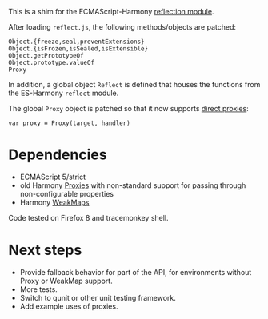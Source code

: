 This is a shim for the ECMAScript-Harmony [reflection module](http://wiki.ecmascript.org/doku.php?id=harmony:reflect_api).

After loading `reflect.js`, the following methods/objects are patched:

    Object.{freeze,seal,preventExtensions}
    Object.{isFrozen,isSealed,isExtensible}
    Object.getPrototypeOf
    Object.prototype.valueOf
    Proxy

In addition, a global object `Reflect` is defined that houses the functions from the ES-Harmony `reflect` module.

The global `Proxy` object is patched so that it now supports [direct proxies](http://wiki.ecmascript.org/doku.php?id=harmony:direct_proxies):

    var proxy = Proxy(target, handler)

Dependencies
============

  *  ECMAScript 5/strict
  *  old Harmony [Proxies](http://wiki.ecmascript.org/doku.php?id=harmony:proxies) with non-standard support for passing through non-configurable properties
  *  Harmony [WeakMaps](http://wiki.ecmascript.org/doku.php?id=harmony:weak_maps)

Code tested on Firefox 8 and tracemonkey shell.

Next steps
==========

  *  Provide fallback behavior for part of the API, for environments without Proxy or WeakMap support.
  *  More tests.
  *  Switch to qunit or other unit testing framework.
  *  Add example uses of proxies.
